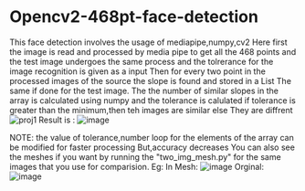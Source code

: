 # Opencv2-468pt-face-detection
This face detection involves the usage of mediapipe,numpy,cv2
Here first the image is read and processed by media pipe to get all the 468 points and the test image undergoes the same process and the tolrerance for the image recognition is given as a input
Then for every two point in the processed images of the source the slope is found and stored in a List
The same if done for the test image.
The the number of similar slopes in the array is calculated using numpy and the tolerance is calulated 
if tolerance is greater than the minimum,then teh images are similar
else
They are diffrent
![proj1](https://user-images.githubusercontent.com/73524123/116968547-5428c600-acd2-11eb-8f7e-e64cc9a778b0.png)
Result is :
![image](https://user-images.githubusercontent.com/73524123/116968698-9eaa4280-acd2-11eb-83d9-876d6e733add.png)

NOTE: the value of tolerance,number loop for the elements of the array can be modified for faster processing But,accuracy decreases
You can also see the meshes if you want by running the "two_img_mesh.py" for the same images that you use for comparision.
Eg:
In Mesh:
![image](https://user-images.githubusercontent.com/73524123/116968602-6e62a400-acd2-11eb-9c90-21ea55ba8576.png)
Orginal:
![image](https://user-images.githubusercontent.com/73524123/116968769-c5687900-acd2-11eb-8b22-2abe2011ad2a.png)

